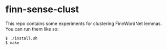 # finn-sense-clust

This repo contains some experiments for clustering FinnWordNet lemmas. You can
run them like so:

    $ ./install.sh
    $ make
